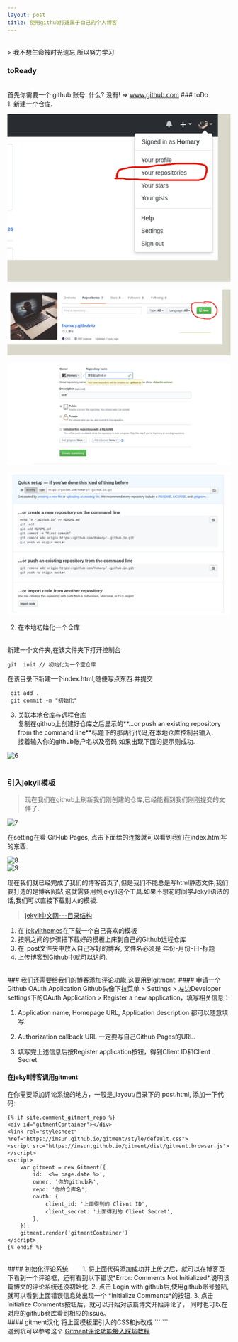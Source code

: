```yaml
---
layout: post
title: 使用github打造属于自己的个人博客
---
```

<br/>
> 我不想生命被时光遗忘,所以努力学习  

### toReady  
<br>
首先你需要一个 github 账号. 什么? 没有! => <a href="https://www.github.com">www.github.com</a>  
### toDo  
<br>
1. 新建一个仓库.  
  
  ![1](../assets/images/2018-11-16/1.png)  

  ![2](../assets/images/2018-11-16/2.png)  

  ![3](../assets/images/2018-11-16/3.png)  

  ![4](../assets/images/2018-11-16/4.png)  

2. 在本地初始化一个仓库  
<br>  
新建一个文件夹,在该文件夹下打开控制台  

``` git  init // 初始化为一个空仓库  ```

在该目录下新建一个index.html,随便写点东西.并提交  
```  
 git add .  
 git commit -m "初始化"  
```   

3. 关联本地仓库与远程仓库  
复制在github上创建好仓库之后显示的**…or push an existing repository from the command line**标题下的那两行代码,在本地仓库控制台输入.  
接着输入你的github账户名以及密码,如果出现下面的提示则成功.  

![6](../assets/images/2018-11-16/6.png)  
<br>
### 引入jekyll模板  
> 现在我们在github上刷新我们刚创建的仓库,已经能看到我们刚刚提交的文件了.  

![7](../assets/images/2018-11-16/7.png)  

在setting在看 GitHub Pages, 点击下面给的连接就可以看到我们在index.html写的东西.  

![8](../assets/images/2018-11-16/8.png)  
![9](../assets/images/2018-11-16/9.png)   

现在我们就已经完成了我们的博客首页了,但是我们不能总是写html静态文件,我们要打造的是博客网站,这就需要用到jekyll这个工具.如果不想花时间学Jekyll语法的话,我们可以直接下载别人的模板.  

> <a href="https://www.jekyll.com.cn/docs/structure/">jekyll中文网---目录结构</a>

1. 在 <a href="http://jekyllthemes.org/">jekyllthemes</a>在下载一个自己喜欢的模板  
2. 按照之间的步骤把下载好的模板上床到自己的Github远程仓库  
3. 在_post文件夹中放入自己写好的博客, 文件名必须是 年份-月份-日-标题  
4. 上传博客到Github中就可以访问.  
<br>
### 我们还需要给我们的博客添加评论功能,这要用到gitment.  
#### 申请一个Github OAuth Application  
Github头像下拉菜单 > Settings > 左边Developer settings下的OAuth Application > Register a new application，填写相关信息：

1. Application name, Homepage URL, Application description 都可以随意填写.

2. Authorization callback URL 一定要写自己Github Pages的URL.

3. 填写完上述信息后按Register application按钮，得到Client ID和Client Secret.  

#### 在jekyll博客调用gitment　　
在你需要添加评论系统的地方，一般是_layout/目录下的 post.html, 添加一下代码:　

```
{% if site.comment_gitment_repo %}
<div id="gitmentContainer"></div>
<link rel="stylesheet" href="https://imsun.github.io/gitment/style/default.css">
<script src="https://imsun.github.io/gitment/dist/gitment.browser.js"></script>
<script>
    var gitment = new Gitment({
        id: '<%= page.date %>',
        owner: '你的github名',
        repo: '你的仓库名',
        oauth: {
            client_id: '上面得到的 Client ID',
            client_secret: '上面得到的 Client Secret',
        },
    });
    gitment.render('gitmentContainer')
</script>
{% endif %}
```
<br>
#### 初始化评论系统　　
1. 将上面代码添加成功并上传之后，就可以在博客页下看到一个评论框，还有看到以下错误*Error: Comments Not Initialized*.说明该篇博文的评论系统还没初始化.  
2. 点击 Login with github后,使用github账号登陆,就可以看到上面错误信息处出现一个 *Initialize Comments*的按钮.  
3. 点击Initialize Comments按钮后，就可以开始对该篇博文开始评论了， 同时也可以在对应的github仓库看到相应的issue。
<br>
#### gitment汉化  
将上面模板里引入的CSS和js改成
```
<link rel="stylesheet" href="https://billts.site/extra_css/gitment.css">
<script src="https://billts.site/js/gitment.js"></script>
```  
 <br>
遇到坑可以参考这个 <a href="https://www.jianshu.com/p/57afa4844aaa">Gitment评论功能接入踩坑教程</a>